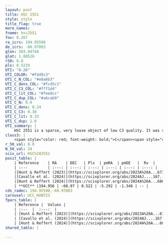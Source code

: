 ```yaml
---
layout: post
title: HSC 2551
style: style
title_flag: true
more_names: 
fname: hsc2551
fov: 0.267
ra_icrs: 194.95598
de_icrs: -60.97003
glon: 303.94748
glat: 1.88526
r50: 8.0
plx: 0.5219
UTI: "0.26"
UTI_COLOR: "#fdd9c3"
UTI_C_N_COL: "#e0a6b3"
UTI_C_dens_COL: "#fcd5c1"
UTI_C_C3_COL: "#fff1d4"
UTI_C_lit_COL: "#fee8cc"
UTI_C_dup_COL: "#a6cab9"
UTI_C_N: 0.0
UTI_C_dens: 0.24
UTI_C_C3: 0.38
UTI_C_lit: 0.33
UTI_C_dup: 1.0
UTI_summary: |
    HSC 2551 is a sparse, very loose object of low C3 quality. It was recently reported in the literature.<br><br><span style="color: #99180f; font-weight: bold;">Warning: </span>contains less than 25 stars with <i>P>0.5</i> estimated.
class3: |
    <span style="color: red; font-weight: bold;">C</span><span style="color: #FFC300; font-weight: bold;">B</span>
r_50_val: 8.0
N_50_val: 24
scix_url: HSC%202551
posit_table: |
    | Reference    | RA    | DEC   | Plx  | pmRA  | pmDE   |  Rv  |
    | :---         | :---: | :---: | :---: | :---: | :---: | :---: |
    |[Hunt & Reffert (2023)](https://scixplorer.org/abs/2023A%26A...673A.114H) | 195.094 | -60.981 | 0.518 | -5.274 | -1.344 | -47.005 |
    |[Cavallo et al. (2024)](https://scixplorer.org/abs/2024AJ....167...12C) | 194.996 | -60.965 | 0.519 | -- | -- | -- |
    |[Hunt & Reffert (2024)](https://scixplorer.org/abs/2024A%26A...686A..42H) | 195.094 | -60.981 | 0.518 | -5.274 | -1.344 | -47.005 |
    | **UCC** |194.956 | -60.97 | 0.522 | -5.292 | -1.346 | -- | 
cds_radec: 194.95598,-60.97003
carousel: UCC_HUNT23
fpars_table: |
    | Reference |  Values |
    | :---  |  :---:  |
    | [Hunt & Reffert (2023)](https://scixplorer.org/abs/2023A%26A...673A.114H) | `AV50=1.696, diffAV50=2.148, MOD50=11.347, logAge50=7.689` |
    | [Cavallo et al. (2024)](https://scixplorer.org/abs/2024AJ....167...12C) | `AV50=1.98, dMod50=11.5, logAge50=7.15, [Fe/H]50=0.14` |
    | [Hunt & Reffert (2024)](https://scixplorer.org/abs/2024A%26A...686A..42H) | `MassJ=146.630` |
shared_table: |
    
---
```

